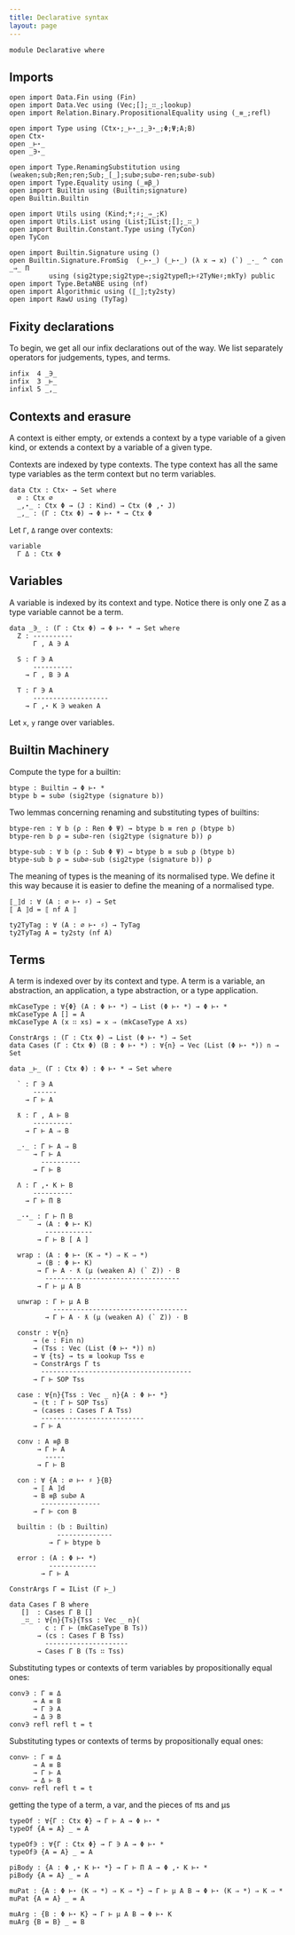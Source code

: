 ```yaml
---
title: Declarative syntax
layout: page
---
```


```
module Declarative where
```

## Imports

```
open import Data.Fin using (Fin)
open import Data.Vec using (Vec;[];_∷_;lookup)
open import Relation.Binary.PropositionalEquality using (_≡_;refl)

open import Type using (Ctx⋆;_⊢⋆_;_∋⋆_;Φ;Ψ;A;B)
open Ctx⋆
open _⊢⋆_
open _∋⋆_

open import Type.RenamingSubstitution using (weaken;sub;Ren;ren;Sub;_[_];sub∅;sub∅-ren;sub∅-sub)
open import Type.Equality using (_≡β_)
open import Builtin using (Builtin;signature)
open Builtin.Builtin

open import Utils using (Kind;*;♯;_⇒_;K)
open import Utils.List using (List;IList;[];_∷_)
open import Builtin.Constant.Type using (TyCon)
open TyCon

open import Builtin.Signature using ()
open Builtin.Signature.FromSig  (_⊢⋆_) (_⊢⋆_) (λ x → x) (`) _·_ ^ con _⇒_ Π 
          using (sig2type;sig2type⇒;sig2typeΠ;⊢♯2TyNe♯;mkTy) public
open import Type.BetaNBE using (nf)
open import Algorithmic using (⟦_⟧;ty2sty)
open import RawU using (TyTag)
```

## Fixity declarations

To begin, we get all our infix declarations out of the way.
We list separately operators for judgements, types, and terms.

```
infix  4 _∋_
infix  3 _⊢_
infixl 5 _,_
```

## Contexts and erasure

A context is either empty, or extends a context by a type variable of
a given kind, or extends a context by a variable of a given
type.

Contexts are indexed by type contexts. The type context has all the
same type variables as the term context but no term variables.

```
data Ctx : Ctx⋆ → Set where
  ∅ : Ctx ∅
  _,⋆_ : Ctx Φ → (J : Kind) → Ctx (Φ ,⋆ J)
  _,_ : (Γ : Ctx Φ) → Φ ⊢⋆ * → Ctx Φ
```

Let `Γ`, `Δ` range over contexts:
```
variable
  Γ Δ : Ctx Φ
```

## Variables

A variable is indexed by its context and type. Notice there is only
one Z as a type variable cannot be a term.

```
data _∋_ : (Γ : Ctx Φ) → Φ ⊢⋆ * → Set where
  Z : ----------
      Γ , A ∋ A

  S : Γ ∋ A
      ----------
    → Γ , B ∋ A

  T : Γ ∋ A
      -------------------
    → Γ ,⋆ K ∋ weaken A
```

Let `x`, `y` range over variables.

## Builtin Machinery

Compute the type for a builtin:

```
btype : Builtin → Φ ⊢⋆ *
btype b = sub∅ (sig2type (signature b))
```

Two lemmas concerning renaming and substituting types of builtins:

```
btype-ren : ∀ b (ρ : Ren Φ Ψ) → btype b ≡ ren ρ (btype b)
btype-ren b ρ = sub∅-ren (sig2type (signature b)) ρ

btype-sub : ∀ b (ρ : Sub Φ Ψ) → btype b ≡ sub ρ (btype b)
btype-sub b ρ = sub∅-sub (sig2type (signature b)) ρ
```

The meaning of types is the meaning of its normalised type.
We define it this way because it is easier to define the meaning of a normalised type.

```
⟦_⟧d : ∀ (A : ∅ ⊢⋆ ♯) → Set
⟦ A ⟧d = ⟦ nf A ⟧
```

```
ty2TyTag : ∀ (A : ∅ ⊢⋆ ♯) → TyTag
ty2TyTag A = ty2sty (nf A) 
```

## Terms

A term is indexed over by its context and type.  A term is a variable,
an abstraction, an application, a type abstraction, or a type
application.


```
mkCaseType : ∀{Φ} (A : Φ ⊢⋆ *) → List (Φ ⊢⋆ *) → Φ ⊢⋆ *
mkCaseType A [] = A 
mkCaseType A (x ∷ xs) = x ⇒ (mkCaseType A xs)

ConstrArgs : (Γ : Ctx Φ) → List (Φ ⊢⋆ *) → Set
data Cases (Γ : Ctx Φ) (B : Φ ⊢⋆ *) : ∀{n} → Vec (List (Φ ⊢⋆ *)) n → Set 

data _⊢_ (Γ : Ctx Φ) : Φ ⊢⋆ * → Set where

  ` : Γ ∋ A
      ------
    → Γ ⊢ A

  ƛ : Γ , A ⊢ B
      ----------
    → Γ ⊢ A ⇒ B

  _·_ : Γ ⊢ A ⇒ B
      → Γ ⊢ A
        ----------
      → Γ ⊢ B

  Λ : Γ ,⋆ K ⊢ B
      ----------
    → Γ ⊢ Π B

  _·⋆_ : Γ ⊢ Π B
       → (A : Φ ⊢⋆ K)
         ------------
       → Γ ⊢ B [ A ]

  wrap : (A : Φ ⊢⋆ (K ⇒ *) ⇒ K ⇒ *)
       → (B : Φ ⊢⋆ K)
       → Γ ⊢ A · ƛ (μ (weaken A) (` Z)) · B
         ----------------------------------
       → Γ ⊢ μ A B

  unwrap : Γ ⊢ μ A B
           ----------------------------------
         → Γ ⊢ A · ƛ (μ (weaken A) (` Z)) · B

  constr : ∀{n}
      → (e : Fin n)
      → (Tss : Vec (List (Φ ⊢⋆ *)) n)
      → ∀ {ts} → ts ≡ lookup Tss e
      → ConstrArgs Γ ts
        --------------------------------------
      → Γ ⊢ SOP Tss

  case : ∀{n}{Tss : Vec _ n}{A : Φ ⊢⋆ *}
      → (t : Γ ⊢ SOP Tss)
      → (cases : Cases Γ A Tss)
        --------------------------
      → Γ ⊢ A  

  conv : A ≡β B
       → Γ ⊢ A
         -----
       → Γ ⊢ B

  con : ∀ {A : ∅ ⊢⋆ ♯ }{B}
      → ⟦ A ⟧d
      → B ≡β sub∅ A
        ---------------
      → Γ ⊢ con B

  builtin : (b : Builtin)
            --------------
          → Γ ⊢ btype b

  error : (A : Φ ⊢⋆ *)
          ------------
        → Γ ⊢ A

ConstrArgs Γ = IList (Γ ⊢_)

data Cases Γ B where 
   []  : Cases Γ B []
   _∷_ : ∀{n}{Ts}{Tss : Vec _ n}(
         c : Γ ⊢ (mkCaseType B Ts)) 
       → (cs : Cases Γ B Tss)
         --------------------- 
       → Cases Γ B (Ts ∷ Tss)

```

Substituting types or contexts of term variables by propositionally
equal ones:

```
conv∋ : Γ ≡ Δ
      → A ≡ B
      → Γ ∋ A
      → Δ ∋ B
conv∋ refl refl t = t
```

Substituting types or contexts of terms by propositionally equal ones:

```
conv⊢ : Γ ≡ Δ
      → A ≡ B
      → Γ ⊢ A
      → Δ ⊢ B
conv⊢ refl refl t = t
```

getting the type of a term, a var, and the pieces of πs and μs

```
typeOf : ∀{Γ : Ctx Φ} → Γ ⊢ A → Φ ⊢⋆ *
typeOf {A = A} _ = A

typeOf∋ : ∀{Γ : Ctx Φ} → Γ ∋ A → Φ ⊢⋆ *
typeOf∋ {A = A} _ = A

piBody : {A : Φ ,⋆ K ⊢⋆ *} → Γ ⊢ Π A → Φ ,⋆ K ⊢⋆ *
piBody {A = A} _ = A

muPat : {A : Φ ⊢⋆ (K ⇒ *) ⇒ K ⇒ *} → Γ ⊢ μ A B → Φ ⊢⋆ (K ⇒ *) ⇒ K ⇒ *
muPat {A = A} _ = A

muArg : {B : Φ ⊢⋆ K} → Γ ⊢ μ A B → Φ ⊢⋆ K
muArg {B = B} _ = B
```
